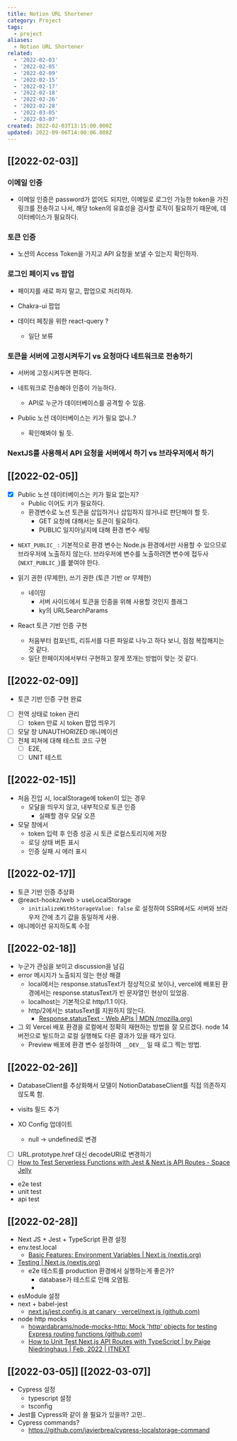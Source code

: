 ```yaml
---
title: Notion URL Shortener
category: Project
tags:
  - project
aliases:
  - Notion URL Shortener
related:
  - '2022-02-03'
  - '2022-02-05'
  - '2022-02-09'
  - '2022-02-15'
  - '2022-02-17'
  - '2022-02-18'
  - '2022-02-26'
  - '2022-02-28'
  - '2022-03-05'
  - '2022-03-07'
created: 2022-02-03T13:15:00.000Z
updated: 2022-09-06T14:00:06.808Z
---
```


<Metadata />

## [[2022-02-03]]

### 이메일 인증

- 이메일 인증은 password가 없어도 되지만, 이메일로 로그인 가능한 token을 가진 링크를 전송하고 나서, 해당 token의 유효성을 검사할 로직이 필요하기 때문에, 데이터베이스가 필요하다.

### 토큰 인증

- 노션의 Access Token을 가지고 API 요청을 보낼 수 있는지 확인하자.

### 로그인 페이지 vs 팝업

- 페이지를 새로 파지 말고, 팝업으로 처리하자.

- Chakra-ui 팝업

- 데이터 페칭을 위한 react-query ?
  - 일단 보류

### 토큰을 서버에 고정시켜두기 vs 요청마다 네트워크로 전송하기

- 서버에 고정시켜두면 편하다.

- 네트워크로 전송해야 인증이 가능하다.

  - API로 누군가 데이터베이스를 공격할 수 있음.

- Public 노션 데이터베이스는 키가 필요 없나..?
  - 확인해봐야 될 듯.

### NextJS를 사용해서 API 요청을 서버에서 하기 vs 브라우저에서 하기

## [[2022-02-05]]

- [x] Public 노션 데이터베이스는 키가 필요 없는지?
  - Public 이어도 키가 필요하다.
  - 환경변수로 노션 토큰을 삽입하거나 삽입하지 않거나로 판단해야 할 듯.
    - GET 요청에 대해서는 토큰이 필요하다.
    - PUBLIC 일지아닐지에 대해 환경 변수 세팅
- `NEXT_PUBLIC_` : 기본적으로 환경 변수는 Node.js 환경에서만 사용할 수 있으므로 브라우저에 노출하지 않는다. 브라우저에 변수를 노출하려면 변수에 접두사(`NEXT_PUBLIC_`)를 붙여야 한다.

- 읽기 권한 (무제한), 쓰기 권한 (토큰 기반 or 무제한)

  - 네이밍
    - 서버 사이드에서 토큰을 인증을 위해 사용할 것인지 플래그
    - ky의 URLSearchParams

- React 토큰 기반 인증 구현
  - 처음부터 컴포넌트, 리듀서를 다른 파일로 나누고 하다 보니, 점점 복잡해지는 것 같다.
  - 일단 한페이지에서부터 구현하고 잘게 쪼개는 방법이 맞는 것 같다.

## [[2022-02-09]]

- 토큰 기반 인증 구현 완료
- [ ] 전역 상태로 token 관리
  - [ ] token 만료 시 token 팝업 띄우기
- [ ] 모달 창 UNAUTHORIZED 애니메이션
- [ ] 전체 피쳐에 대해 테스트 코드 구현
  - [ ] E2E,
  - [ ] UNIT 테스트

## [[2022-02-15]]

- 처음 진입 시, localStorage에 token이 있는 경우
  - 모달을 띄우지 않고, 내부적으로 토큰 인증
    - 실패할 경우 모달 오픈
- 모달 창에서
  - token 입력 후 인증 성공 시 토큰 로컬스토리지에 저장
  - 로딩 상태 버튼 표시
  - 인증 실패 시 에러 표시

## [[2022-02-17]]

- 토큰 기반 인증 추상화
- @react-hookz/web > useLocalStorage
  - `initializeWithStorageValue: false` 로 설정하여 SSR에서도 서버와 브라우저 간에 초기 값을 동일하게 사용.
- 애니메이션 유지하도록 수정

## [[2022-02-18]]

- 누군가 관심을 보이고 discussion을 남김
- error 메시지가 노출되지 않는 현상 해결
  - local에서는 response.statusText가 정상적으로 보이나, vercel에 배포된 환경에서는 response.statusText가 빈 문자열인 현상이 있었음.
  - localhost는 기본적으로 http/1.1 이다.
  - http/2에서는 statusText를 지원하지 않는다.
    - [Response.statusText - Web APIs | MDN (mozilla.org)](https://developer.mozilla.org/en-US/docs/Web/API/Response/statusText#value)
- 그 외 Vercel 배포 환경을 로컬에서 정확히 재현하는 방법을 잘 모르겠다. node 14 버전으로 빌드하고 로컬 실행해도 다른 결과가 있을 때가 있다.
  - Preview 배포에 환경 변수 설정하여 `__DEV__` 일 때 로그 찍는 방법.

## [[2022-02-26]]

- DatabaseClient를 추상화해서 모델이 NotionDatabaseClient를 직접 의존하지 않도록 함.
- visits 필드 추가
- XO Config 업데이트

  - null -> undefined로 변경

- [ ] URL.prototype.href 대신 decodeURI로 변경하기
- [ ] [How to Test Serverless Functions with Jest & Next.js API Routes - Space Jelly](https://spacejelly.dev/posts/how-to-test-serverless-functions-with-jest-next-js-api-routes/#step-3-testing-nextjs-serverless-functions-with-jest)

- e2e test
- unit test
- api test

## [[2022-02-28]]

- Next JS + Jest + TypeScript 환경 설정
- env.test.local
  - [Basic Features: Environment Variables | Next.js (nextjs.org)](https://nextjs.org/docs/basic-features/environment-variables#test-environment-variables)
- [Testing | Next.js (nextjs.org)](https://nextjs.org/docs/testing#running-your-cypress-tests)
  - e2e 테스트를 production 환경에서 실행하는게 좋은가?
    - database가 테스트로 인해 오염됨.
    -
- esModule 설정
- next + babel-jest
  - [next.js/jest.config.js at canary · vercel/next.js (github.com)](https://github.com/vercel/next.js/blob/canary/examples/with-jest-babel/jest.config.js#L28-L32)
- node http mocks
  - [howardabrams/node-mocks-http: Mock 'http' objects for testing Express routing functions (github.com)](https://github.com/howardabrams/node-mocks-http)
  - [How to Unit Test Next.js API Routes with TypeScript | by Paige Niedringhaus | Feb, 2022 | ITNEXT](https://itnext.io/how-to-unit-test-next-js-api-routes-with-typescript-ec1146b4b9b3)

## [[2022-03-05]] [[2022-03-07]]

- Cypress 설정
  - typescript 설정
  - tsconfig
- Jest를 Cypress와 같이 쓸 필요가 있을까? 고민..
- Cypress commands?
  - https://github.com/javierbrea/cypress-localstorage-command

